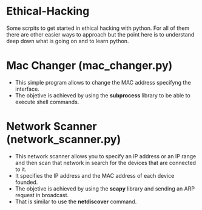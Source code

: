 # Ethical-Hacking

Some scrpits to get started in ethical hacking with python.
For all of them there are other easier ways to approach but the point here is to understand deep down what is going on and to learn python.

# Mac Changer (mac_changer.py)

  - This simple program allows to change the MAC address specifyng the interface.
  - The objetive is achieved by using the **subprocess** library to be able to execute shell commands.

# Network Scanner (network_scanner.py)

  - This network scanner allows you to specify an IP address or an IP range and then scan that network in search for the devices that are connected to it.
  - It specifies the IP address and the MAC address of each device founded.
  - The objetive is achieved by using the **scapy** library  and sending an ARP request in broadcast.
  - That is similar to use the **netdiscover** command.
